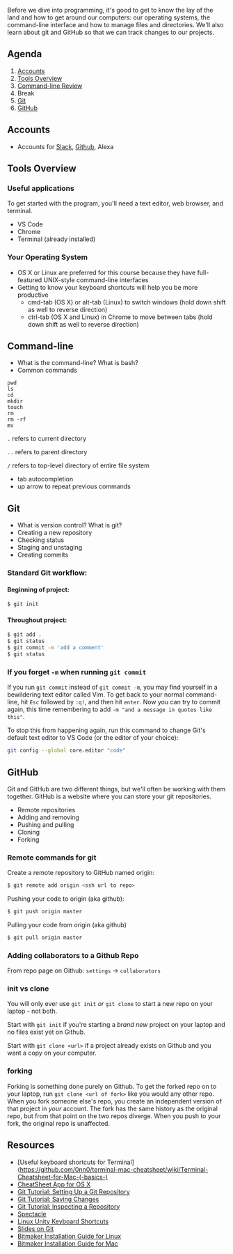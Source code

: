 Before we dive into programming, it's good to get to know the lay of the land and how to get around our computers: our operating systems, the command-line interface and how to manage files and directories. We'll also learn about git and GitHub so that we can track changes to our projects.

## Agenda
1. [Accounts](#accounts)
2. [Tools Overview](#tools-overview)
3. [Command-line Review](#command-line)
4. Break
5. [Git](#git)
6. [GitHub](#github)

## Accounts
* Accounts for [Slack](https://bitmaker-students.slack.com), [Github](http://github.com), Alexa

## Tools Overview

### Useful applications
To get started with the program, you'll need a text editor, web browser, and terminal.

* VS Code
* Chrome
* Terminal (already installed)

### Your Operating System

* OS X or Linux are preferred for this course because they have full-featured UNIX-style command-line interfaces
* Getting to know your keyboard shortcuts will help you be more productive
  * cmd-tab (OS X) or alt-tab (Linux) to switch windows (hold down shift as well to reverse direction)
  * ctrl-tab (OS X and Linux) in Chrome to move between tabs (hold down shift as well to reverse direction)

## Command-line
* What is the command-line? What is bash?
* Common commands

```
pwd
ls
cd
mkdir
touch
rm
rm -rf
mv
```

`.` refers to current directory

`..` refers to parent directory

`/` refers to top-level directory of entire file system

* tab autocompletion
* up arrow to repeat previous commands

## Git
* What is version control? What is git?
* Creating a new repository
* Checking status
* Staging and unstaging
* Creating commits

### Standard Git workflow:

#### Beginning of project:
```bash
$ git init
```

#### Throughout project:
```bash
$ git add .
$ git status
$ git commit -m 'add a comment'
$ git status
```

### If you forget `-m` when running `git commit`

If you run `git commit` instead of `git commit -m`, you may find yourself in a bewildering text editor called Vim.  To get back to your normal command-line, hit `Esc` followed by `:q!`, and then hit `enter`.  Now you can try to commit again, this time remembering to add `-m "and a message in quotes like this"`.

To stop this from happening again, run this command to change Git's default text editor to VS Code (or the editor of your choice):

```bash
git config --global core.editor "code"
```

## GitHub

Git and GitHub are two different things, but we'll often be working with them together. GitHub is a website where you can store your git repositories.

* Remote repositories
* Adding and removing
* Pushing and pulling
* Cloning
* Forking


### Remote commands for git

Create a remote repository to GitHub named origin:
```bash
$ git remote add origin <ssh url to repo>
```

Pushing your code to origin (aka github):
```bash
$ git push origin master
```

Pulling your code from origin (aka github)

```bash
$ git pull origin master
```

### Adding collaborators to a Github Repo

From repo page on Github: `settings` -> `collaborators`


### init vs clone
You will only ever use `git init` _or_ `git clone` to start a new repo on your laptop - not both.

Start with `git init` if you're starting a _brand new_ project on your laptop and no files exist yet on Github.

Start with `git clone <url>` if a project already exists on Github and you want a copy on your computer.

### forking

Forking is something done purely on Github.  To get the forked repo on to your laptop, run `git clone <url of fork>` like you would any other repo.  When you fork someone else's repo, you create an independent version of that project in _your_ account.  The fork has the same history as the original repo, but from that point on the two repos diverge.  When you push to your fork, the original repo is unaffected.

## Resources
* [Useful keyboard shortcuts for Terminal](https://github.com/0nn0/terminal-mac-cheatsheet/wiki/Terminal-Cheatsheet-for-Mac-(-basics-)
* [CheatSheet App for OS X](http://www.cheatsheetapp.com/CheatSheet/)
* [Git Tutorial: Setting Up a Git Repository](https://www.atlassian.com/git/tutorials/setting-up-a-repository)
* [Git Tutorial: Saving Changes](https://www.atlassian.com/git/tutorials/saving-changes)
* [Git Tutorial: Inspecting a Repository](https://www.atlassian.com/git/tutorials/inspecting-a-repository)
* [Spectacle](https://www.spectacleapp.com/)
* [Linux Unity Keyboard Shortcuts](https://askubuntu.com/a/28087)
* [Slides on Git](https://docs.google.com/presentation/d/1Vwv2xueyHcaMvU1CVbGwr2XhVP26VUxuJ9-mw9K3CuE/edit?usp=sharing)
* [Bitmaker Installation Guide for Linux](https://github.com/bitmakerlabs/python-dev-setup-guide-linux)
* [Bitmaker Installation Guide for Mac](https://github.com/bitmakerlabs/python-dev-setup-guide-mac)
